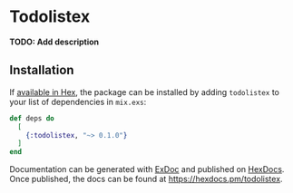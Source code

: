 # Todolistex

**TODO: Add description**

## Installation

If [available in Hex](https://hex.pm/docs/publish), the package can be installed
by adding `todolistex` to your list of dependencies in `mix.exs`:

```elixir
def deps do
  [
    {:todolistex, "~> 0.1.0"}
  ]
end
```

Documentation can be generated with [ExDoc](https://github.com/elixir-lang/ex_doc)
and published on [HexDocs](https://hexdocs.pm). Once published, the docs can
be found at <https://hexdocs.pm/todolistex>.

